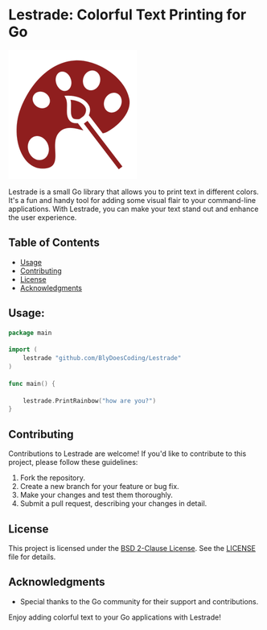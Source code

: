 # Lestrade: Colorful Text Printing for Go

![Lestrade Icon](logo.png)


Lestrade is a small Go library that allows you to print text in different colors. It's a fun and handy tool for adding some visual flair to your command-line applications. With Lestrade, you can make your text stand out and enhance the user experience.

## Table of Contents


- [Usage](#usage)
- [Contributing](#contributing)
- [License](#license)
- [Acknowledgments](#acknowledgments)


## Usage:
```go
package main

import (
	lestrade "github.com/BlyDoesCoding/Lestrade"
)

func main() {

	lestrade.PrintRainbow("how are you?")
}


```
## Contributing

Contributions to Lestrade are welcome! If you'd like to contribute to this project, please follow these guidelines:

1. Fork the repository.
2. Create a new branch for your feature or bug fix.
3. Make your changes and test them thoroughly.
4. Submit a pull request, describing your changes in detail.


## License

This project is licensed under the [BSD 2-Clause License](LICENSE). See the [LICENSE](LICENSE) file for details.


## Acknowledgments

- Special thanks to the Go community for their support and contributions.

Enjoy adding colorful text to your Go applications with Lestrade!

